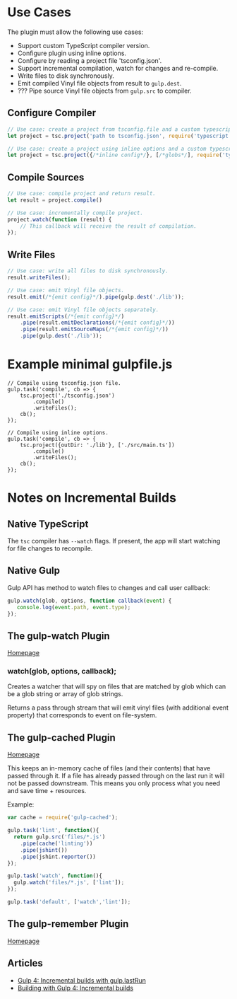 # Use Cases

The plugin must allow the following use cases:

* Support custom TypeScript compiler version.
* Configure plugin using inline options.
* Configure by reading a project file 'tsconfig.json'.
* Support incremental compilation, watch for changes and re-compile.
* Write files to disk synchronously.
* Emit compiled Vinyl file objects from result to `gulp.dest`.
* ??? Pipe source Vinyl file objects from `gulp.src` to compiler.

## Configure Compiler

```javascript
// Use case: create a project from tsconfig.file and a custom typescript version.
let project = tsc.project('path to tsconfig.json', require('typescript'));

// Use case: create a project using inline options and a custom typescript version.
let project = tsc.project({/*inline config*/}, [/*globs*/], require('typescript'));
```

## Compile Sources

```javascript
// Use case: compile project and return result.
let result = project.compile()

// Use case: incrementally compile project.
project.watch(function (result) {
    // This callback will receive the result of compilation.
});
```

## Write Files

```javascript
// Use case: write all files to disk synchronously.
result.writeFiles();

// Use case: emit Vinyl file objects.
result.emit(/*{emit config}*/).pipe(gulp.dest('./lib'));

// Use case: emit Vinyl file objects separately.
result.emitScripts(/*{emit config}*/)
    .pipe(result.emitDeclarations(/*{emit config}*/))
    .pipe(result.emitSourceMaps(/*{emit config}*/))
    .pipe(gulp.dest('./lib'));
```

# Example minimal gulpfile.js

```
// Compile using tsconfig.json file.
gulp.task('compile', cb => {
    tsc.project('./tsconfig.json')
        .compile()
        .writeFiles();
    cb();
});

// Compile using inline options.
gulp.task('compile', cb => {
    tsc.project({outDir: './lib'}, ['./src/main.ts'])
        .compile()
        .writeFiles();
    cb();
});
```

# Notes on Incremental Builds

## Native TypeScript

The `tsc` compiler has `--watch` flags. If present, the app will start watching for file changes
to recompile. 

## Native Gulp

Gulp API has method to watch files to changes and call user callback:

```javascript
gulp.watch(glob, options, function callback(event) {
   console.log(event.path, event.type);
});
```

## The gulp-watch Plugin

[Homepage](https://www.npmjs.com/package/gulp-watch)

### watch(glob, options, callback);

Creates a watcher that will spy on files that are matched by glob which can be a glob string or array of glob strings.

Returns a pass through stream that will emit vinyl files (with additional event property) that corresponds to event on file-system.

## The gulp-cached Plugin

[Homepage](https://github.com/contra/gulp-cached)  

This keeps an in-memory cache of files (and their contents) that have passed through it. 
If a file has already passed through on the last run it will not be passed downstream. 
This means you only process what you need and save time + resources.

Example:

```javascript
var cache = require('gulp-cached');

gulp.task('lint', function(){
  return gulp.src('files/*.js')
    .pipe(cache('linting'))
    .pipe(jshint())
    .pipe(jshint.reporter())
});

gulp.task('watch', function(){
  gulp.watch('files/*.js', ['lint']);
});

gulp.task('default', ['watch','lint']);
```

## The gulp-remember Plugin

[Homepage](https://github.com/ahaurw01/gulp-remember)  

## Articles

* [Gulp 4: Incremental builds with gulp.lastRun](http://fettblog.eu/gulp-4-incremental-builds/)
* [Building with Gulp 4: Incremental builds](http://blog.reactandbethankful.com/posts/2015/05/01/building-with-gulp-4-part-4-incremental-builds/)
